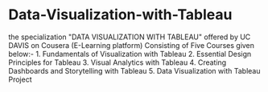 # Data-Visualization-with-Tableau
the specialization "DATA VISUALIZATION WITH TABLEAU" offered by UC DAVIS on Cousera (E-Learning platform) Consisting of Five Courses given below:-  1. Fundamentals of Visualization with Tableau 2. Essential Design Principles for Tableau 3. Visual Analytics with Tableau 4. Creating Dashboards and Storytelling with Tableau 5. Data Visualization with Tableau Project
